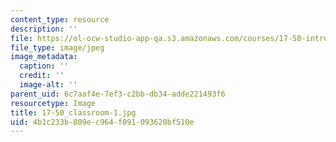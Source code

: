 ```yaml
---
content_type: resource
description: ''
file: https://ol-ocw-studio-app-qa.s3.amazonaws.com/courses/17-50-introduction-to-comparative-politics-spring-2014/4b1c233b809ec964f091093620bf510e_17-50_classroom-1.jpg
file_type: image/jpeg
image_metadata:
  caption: ''
  credit: ''
  image-alt: ''
parent_uid: 6c7aaf4e-7ef3-c2bb-db34-adde221493f6
resourcetype: Image
title: 17-50_classroom-1.jpg
uid: 4b1c233b-809e-c964-f091-093620bf510e
---
```

